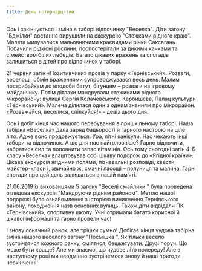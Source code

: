 ```yaml
---
title: День чотирнадцятий
---
```


Ось і закінчується І зміна в таборі відпочинку "Веселка". Діти загону "Бджілки" востаннє вирушили на екскурсію "Стежками рідного краю". Малята милувалися мальовничими краєвидами річки Саксагань. Побачили рідкісні рослини, поспостерігали за дикими качками та сімейством білих лебедів. Багато цікавих вражень та спогадів залишиться в дітей про відпочинок у таборі.

<slideshow id="*1a" />

21 червня загін «Позитивчики» провів у парку «Тернівський». Розваги, веселощі, обмін враженнями супроводжувався весь день. Малим пострибайкам до вподоби батут, бігунцям – розваги на ігровому майданчику. Потім дітлахи мандрували стежинами рідного мікрорайону: вулиця Сергія Колачевського, Карбишева, Палац культури «Тернівський». Малеча ділилася один з одним знанням про мікрорайон. «Розважайся, веселися, спілкуйся!» – девіз цього дня.

<slideshow id="*2a" />

Ось і добіг кінця час нашого перебування в пришкільному таборі. Наша табірна «Веселка» дала заряд бадьорості й гарного настрою на ціле літо. Адже воно продовжується. Ура, літні канікули. Нас чекають інші табори та відпочинок. А що для нас найголовніше? Гарно відпочити, набратися сил та поповнити запас вітамінів. Ось тому сьогодні загін 4-Б класу «Веселка» влаштовував собі цікаву подорож до «Ягідної країни». Цікава екскурсія ягідними полями, пізнавальні розповіді, квести, майстер-класи і, звичайно ж, смачні ласощі – полуниця та малина. Гарні спогади про цей день залишаться в нашій пам’яті.

<slideshow id="*4b" />

21.06.2019 із вихованцями 5 загону "Веселі смайлики " була проведена оглядова екскурсія "Мандруючи рідним районом". Метою нашої подорожі було ознайомлення з історією виникнення Тернівського району, походження назв основних вулиць. Також діти відвідали ПК «Тернівський», спортивну школу. Учні отримали багато корисної й цікавоі інформаціі та гарно провели час!

<slideshow id="*5b" />

І знову сонячний ранок, але трішки сумно! Добігає кінця чудова табірна зміна нашого веселого загону "Посмішка ". Як тільки весело зустрічатися кожного ранку, сміятися, бешкетувати. Друзі поруч. Що може бути краще? Але ми знаємо, що чудове літо попереду! Але в наступному році ми неодмінно зустрінемося знову й наші пригоди нескінченні!

<slideshow id="*6a" />
